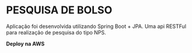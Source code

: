 # PESQUISA DE BOLSO

Aplicação foi desenvolvida utilizando Spring Boot + JPA.
Uma api RESTFul para realização de pesquisa do tipo NPS.

**Deploy na AWS**
